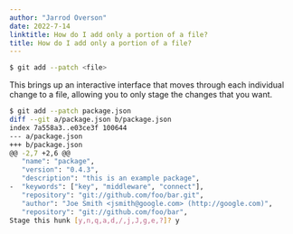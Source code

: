 ```yaml
---
author: "Jarrod Overson"
date: 2022-7-14
linktitle: How do I add only a portion of a file?
title: How do I add only a portion of a file?
---
```


```sh
$ git add --patch <file>
```

This brings up an interactive interface that moves through each individual change to a file, allowing you to
only stage the changes that you want.

```sh
$ git add --patch package.json
diff --git a/package.json b/package.json
index 7a558a3..e03ce3f 100644
--- a/package.json
+++ b/package.json
@@ -2,7 +2,6 @@
   "name": "package",
   "version": "0.4.3",
   "description": "this is an example package",
-  "keywords": ["key", "middleware", "connect"],
   "repository": "git://github.com/foo/bar.git",
   "author": "Joe Smith <jsmith@google.com> (http://google.com)",
   "repository": "git://github.com/foo/bar",
Stage this hunk [y,n,q,a,d,/,j,J,g,e,?]? y
```

